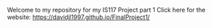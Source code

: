 Welcome to my repository for my IS117 Project part 1
Click here for the website: https://davidjl1997.github.io/FinalProject1/